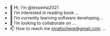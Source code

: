 - 👋 Hi, I’m @tessema2021
- 👀 I’m interested in reading book ...
- 🌱 I’m currently learning software developing...
- 💞️ I’m looking to collaborate on ...
- 📫 How to reach me ninafuchere@gmail.com ...

<!---
tessema2021/tessema2021 is a ✨ special ✨ repository because its `README.md` (this file) appears on your GitHub profile.
You can click the Preview link to take a look at your changes.
--->

